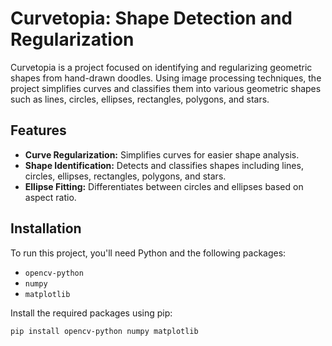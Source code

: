 # Curvetopia: Shape Detection and Regularization

Curvetopia is a project focused on identifying and regularizing geometric shapes from hand-drawn doodles. Using image processing techniques, the project simplifies curves and classifies them into various geometric shapes such as lines, circles, ellipses, rectangles, polygons, and stars. 

## Features

- **Curve Regularization:** Simplifies curves for easier shape analysis.
- **Shape Identification:** Detects and classifies shapes including lines, circles, ellipses, rectangles, polygons, and stars.
- **Ellipse Fitting:** Differentiates between circles and ellipses based on aspect ratio.

## Installation

To run this project, you'll need Python and the following packages:

- `opencv-python`
- `numpy`
- `matplotlib`

Install the required packages using pip:

```bash
pip install opencv-python numpy matplotlib
